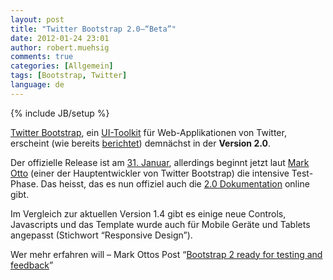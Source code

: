 ```yaml
---
layout: post
title: "Twitter Bootstrap 2.0–“Beta”"
date: 2012-01-24 23:01
author: robert.muehsig
comments: true
categories: [Allgemein]
tags: [Bootstrap, Twitter]
language: de
---
```

{% include JB/setup %}
<p><a href="http://www.knowyourstack.com/what-is/twitter-bootstrap">Twitter Bootstrap</a>, ein <a href="{{BASE_PATH}}/2011/10/07/twitter-bootstrap-als-ui-baukasten/">UI-Toolkit</a> für Web-Applikationen von Twitter, erscheint (wie bereits <a href="{{BASE_PATH}}/2012/01/10/bootstrap-fr-facebook-apps-vorschau-auf-twitter-bootstrap-2-0-themes/">berichtet</a>) demnächst in der <strong>Version 2.0</strong>.</p> <p>Der offizielle Release ist am <a href="http://twitterbootstrap2.eventbrite.com/">31. Januar</a>, allerdings beginnt jetzt laut <a href="http://www.markdotto.com/">Mark Otto</a> (einer der Hauptentwickler von Twitter Bootstrap) die intensive Test-Phase. Das heisst, das es nun offiziel auch die <a href="http://markdotto.com/bs2/docs/index.html">2.0 Dokumentation</a> online gibt.</p> <p>Im Vergleich zur aktuellen Version 1.4 gibt es einige neue Controls, Javascripts und das Template wurde auch für Mobile Geräte und Tablets angepasst (Stichwort “Responsive Design”). </p> <p>Wer mehr erfahren will – Mark Ottos Post “<a href="http://www.markdotto.com/2012/01/24/bootstrap-2-ready-for-testing-and-feedback/">Bootstrap 2 ready for testing and feedback</a>”</p>
